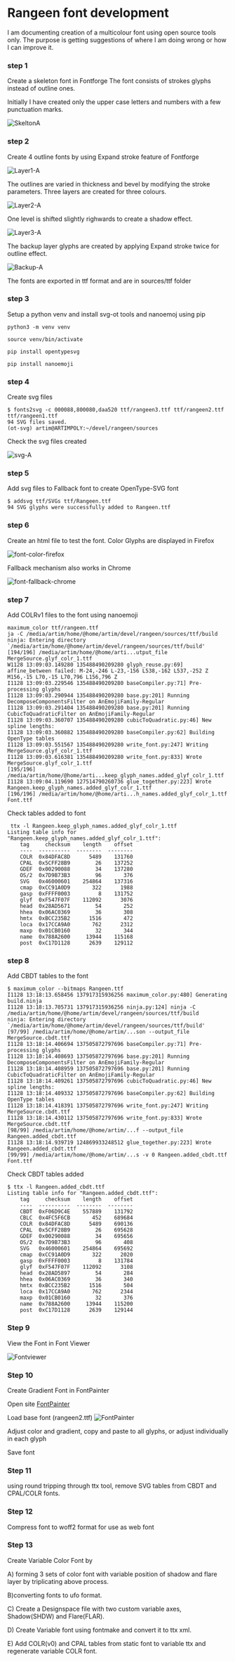 # Rangeen font development
I am documenting creation of a multicolour font using open source tools only. The purpose is getting suggestions of where I am doing wrong or how I can improve it.
### step 1 

Create a skeleton font in Fontforge The font consists of strokes glyphs instead of outline ones.

Initially I have created only the upper case letters and numbers with a few punctuation marks. 

![SkeltonA](images/rangeen0-A.png)


### step 2
Create 4 outline fonts by using Expand stroke feature of Fontforge 

![Layer1-A](images/rangeen3-A.png)

The outlines are varied in thickness and bevel by modifying the stroke parameters. Three layers are created for three colours.

![Layer2-A](images/rangeen2-A.png)

 One level is shifted slightly righwards to create a shadow effect.

![Layer3-A](images/rangeen1-A.png)

The backup layer glyphs are created by applying Expand stroke twice for outline effect.

![Backup-A](images/rangeen-backup-A.png)

The fonts are exported in ttf format and are in sources/ttf folder

### step 3
Setup a python venv and install  svg-ot tools and nanoemoj using pip 

```
python3 -m venv venv

source venv/bin/activate

pip install opentypesvg

pip install nanoemoji

```

### step 4
Create svg files
```
$ fonts2svg -c 000088,800080,daa520 ttf/rangeen3.ttf ttf/rangeen2.ttf ttf/rangeen1.ttf 
94 SVG files saved.
(ot-svg) artim@ARTIMPOLY:~/devel/rangeen/sources

```
Check the svg files created 

![svg-A](images/svg-A.png)

### step 5
Add svg files to Fallback font to create OpenType-SVG font
```
$ addsvg ttf/SVGs ttf/Rangeen.ttf 
94 SVG glyphs were successfully added to Rangeen.ttf
```
### step 6
Create an html file to test the font.
Color Glyphs are displayed in Firefox 

![font-color-firefox](images/font-test-firefox.png)

Fallback mechanism also works in Chrome

![font-fallback-chrome](images/font-test-monochrome.png)

### step 7

Add COLRv1 files to the font using nanoemoji

```
maximum_color ttf/rangeen.ttf
ja -C /media/artim/home/@home/artim/devel/rangeen/sources/ttf/build
ninja: Entering directory `/media/artim/home/@home/artim/devel/rangeen/sources/ttf/build'
[194/196] /media/artim/home/@home/arti...utput_file MergeSource.glyf_colr_1.ttf
W1128 13:09:03.149280 135488490209280 glyph_reuse.py:69] affine_between failed: M-24,-246 L-23,-156 L538,-162 L537,-252 Z M156,-15 L70,-15 L70,796 L156,796 Z 
I1128 13:09:03.229546 135488490209280 baseCompiler.py:71] Pre-processing glyphs
I1128 13:09:03.290944 135488490209280 base.py:201] Running DecomposeComponentsFilter on AnEmojiFamily-Regular
I1128 13:09:03.291404 135488490209280 base.py:201] Running CubicToQuadraticFilter on AnEmojiFamily-Regular
I1128 13:09:03.360707 135488490209280 cubicToQuadratic.py:46] New spline lengths: 
I1128 13:09:03.360882 135488490209280 baseCompiler.py:62] Building OpenType tables
I1128 13:09:03.551567 135488490209280 write_font.py:247] Writing MergeSource.glyf_colr_1.ttf
I1128 13:09:03.616381 135488490209280 write_font.py:833] Wrote MergeSource.glyf_colr_1.ttf
[195/196] /media/artim/home/@home/arti...keep_glyph_names.added_glyf_colr_1.ttf
I1128 13:09:04.119690 127514790260736 glue_together.py:223] Wrote Rangeen.keep_glyph_names.added_glyf_colr_1.ttf
[196/196] /media/artim/home/@home/arti...h_names.added_glyf_colr_1.ttf Font.ttf

```

Check tables added to font 
```
 ttx -l Rangeen.keep_glyph_names.added_glyf_colr_1.ttf 
Listing table info for "Rangeen.keep_glyph_names.added_glyf_colr_1.ttf":
    tag     checksum    length    offset
    ----  ----------  --------  --------
    COLR  0x84DFAC8D      5489    131760
    CPAL  0x5CFF28B9        26    137252
    GDEF  0x00290088        34    137280
    OS/2  0x7D9B73B3        96       376
    SVG   0x46000601    254864    137316
    cmap  0xCC91A0D9       322      1988
    gasp  0xFFFF0003         8    131752
    glyf  0xF547F07F    112092      3076
    head  0x28AD5671        54       252
    hhea  0x06AC0369        36       308
    hmtx  0xBCC235B2      1516       472
    loca  0x17CCA9A0       762      2312
    maxp  0x01CB0160        32       344
    name  0x788A2600     13944    115168
    post  0xC17D1128      2639    129112
```


### step 8 
Add CBDT tables to the font 

```
$ maximum_color --bitmaps Rangeen.ttf 
I1128 13:18:13.658456 137917315936256 maximum_color.py:480] Generating build.ninja
I1128 13:18:13.705731 137917315936256 ninja.py:124] ninja -C /media/artim/home/@home/artim/devel/rangeen/sources/ttf/build
ninja: Entering directory `/media/artim/home/@home/artim/devel/rangeen/sources/ttf/build'
[97/99] /media/artim/home/@home/artim/...son --output_file MergeSource.cbdt.ttf
I1128 13:18:14.406694 137505872797696 baseCompiler.py:71] Pre-processing glyphs
I1128 13:18:14.408693 137505872797696 base.py:201] Running DecomposeComponentsFilter on AnEmojiFamily-Regular
I1128 13:18:14.408959 137505872797696 base.py:201] Running CubicToQuadraticFilter on AnEmojiFamily-Regular
I1128 13:18:14.409261 137505872797696 cubicToQuadratic.py:46] New spline lengths: 
I1128 13:18:14.409332 137505872797696 baseCompiler.py:62] Building OpenType tables
I1128 13:18:14.418391 137505872797696 write_font.py:247] Writing MergeSource.cbdt.ttf
I1128 13:18:14.430112 137505872797696 write_font.py:833] Wrote MergeSource.cbdt.ttf
[98/99] /media/artim/home/@home/artim/...f --output_file Rangeen.added_cbdt.ttf
I1128 13:18:14.939719 124869933248512 glue_together.py:223] Wrote Rangeen.added_cbdt.ttf
[99/99] /media/artim/home/@home/artim/...s -v 0 Rangeen.added_cbdt.ttf Font.ttf

```
Check CBDT tables added 

```
$ ttx -l Rangeen.added_cbdt.ttf 
Listing table info for "Rangeen.added_cbdt.ttf":
    tag     checksum    length    offset
    ----  ----------  --------  --------
    CBDT  0xF06D9C4E    557889    131792
    CBLC  0x4FC5F6CB       452    689684
    COLR  0x84DFAC8D      5489    690136
    CPAL  0x5CFF28B9        26    695628
    GDEF  0x00290088        34    695656
    OS/2  0x7D9B73B3        96       408
    SVG   0x46000601    254864    695692
    cmap  0xCC91A0D9       322      2020
    gasp  0xFFFF0003         8    131784
    glyf  0xF547F07F    112092      3108
    head  0x28AD5897        54       284
    hhea  0x06AC0369        36       340
    hmtx  0xBCC235B2      1516       504
    loca  0x17CCA9A0       762      2344
    maxp  0x01CB0160        32       376
    name  0x788A2600     13944    115200
    post  0xC17D1128      2639    129144
```
### Step 9 
View the Font in Font Viewer 

![Fontviewer](images/Rangeen-Regular.png)

### Step 10 
Create Gradient Font in FontPainter

Open site [FontPainter](https://simoncozens.github.io/fontpainter/)

Load base font (rangeen2.ttf) 
![FontPainter](images/fontpainter.png)

Adjust color and gradient, copy and paste to all glyphs, or adjust individually in each glyph

Save font

### Step 11
using round tripping through ttx tool, remove SVG tables from CBDT and CPAL/COLR fonts.

### Step 12
Compress font to woff2 format for use as web font

### Step 13
Create Variable Color Font by 

A) forming 3 sets of color font with variable position of shadow and flare layer by triplicating above process.

B)converting fonts to ufo format.

C) Create a Designspace file with two custom variable axes, Shadow(SHDW) and Flare(FLAR).

D) Create Variable font using fontmake and convert it to ttx xml. 

E) Add COLR(v0) and CPAL tables from static font to variable ttx and regenerate variable COLR font. 






